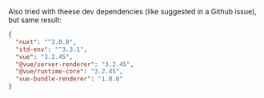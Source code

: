 Also tried with theese dev dependencies (like suggested in a Github issue), but same result:

```json
{
  "nuxt": "^3.0.0",
  "std-env": "^3.3.1",
  "vue": "3.2.45",
  "@vue/server-renderer": "3.2.45",
  "@vue/runtime-core": "3.2.45",
  "vue-bundle-renderer": "1.0.0"
}
```
